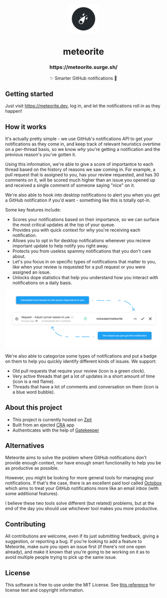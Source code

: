 <div align="center">
  <img width="100" src=".github/logo.png" />
  <h1>meteorite</h1>
  <h3>https://meteorite.surge.sh/</h3>
  <p>✨ Smarter GitHub notifications 🌱</p>
</div>

## Getting started

Just visit https://meteorite.dev, log in, and let the notifications roll in as they happen!

## How it works

It's actually pretty simple - we use GitHub's notifications API to get your notifications as they come in, and keep track of relevant heuristics overtime on a per-thread basis, so we know _why_ you're getting a notification and the previous reason's you've gotten it.

Using this information, we're able to give a score of importantce to each thread based on the history of reasons we saw coming in. For example, a pull request that is assigned to you, has your review requested, and has 30 comments on it, will be scored much higher than an issue you opened up and received a single comment of someone saying "nice" on it.

We're also able to hook into desktop notifications to alert you when you get a GitHub notification if you'd want - something like this is totally opt-in.

Some key features include:

 - Scores your notifications based on their importance, so we can surface the most critical updates at the top of your queue.
 - Provides you with quick context for why you're receiving each notification.
 - Allows you to opt in for desktop notifications whenever you recieve important update to help notify you right away.
 - Protects you from useless spammy notifications that you don't care about.
 - Let's you focus in on specific types of notifications that matter to you, like when your review is requested for a pull request or you were assigned an issue.
 - Unlocks dope statistics that help you understand how you interact with notifications on a daily basis.

<div align="center">
  <img width="800" src=".github/example-row.png" />
</div>

We're also able to categorize some types of notifications and put a badge on them to help you quickly identify different kinds of issues. We support:

 - Old pull requests that require your review (icon is a green clock).
 - Very active threads that get a lot of updates in a short amount of time (icon is a red flame).
 - Threads that have a lot of comments and conversation on them (icon is a blue word bubble).

## About this project

 - This project is currently hosted on [Zeit](https://zeit.co/)
 - Built from an ejected [CRA](https://github.com/facebook/create-react-app) app
 - Authenticates with the help of [Gatekeeper](https://github.com/prose/gatekeeper)

## Alternatives

Meteorite aims to solve the problem where GitHub notifications don't provide enough context, nor have enough smart functionality to help you be as productive as possible.

However, you might be looking for more general tools for managing your notifications. If that's the case, there is an excellent paid tool called [Octobox](https://github.com/octobox/octobox) which aims to treat your GitHub notifications more like an email inbox (with some additional features).

I believe these two tools solve different (but related) problems, but at the end of the day you should use whichever tool makes you more productive.

## Contributing

All contributions are welcome, even if its just submitting feedback, giving a suggestion, or reporting a bug. If you're looking to add a feature to Meteorite, make sure you open an issue first (if there's not one open already), and make it known that you're going to be working on it as to avoid multiple people trying to pick up the same issue.

## License

This software is free to use under the MIT License. See [this reference](https://opensource.org/licenses/MIT) for license text and copyright information.

